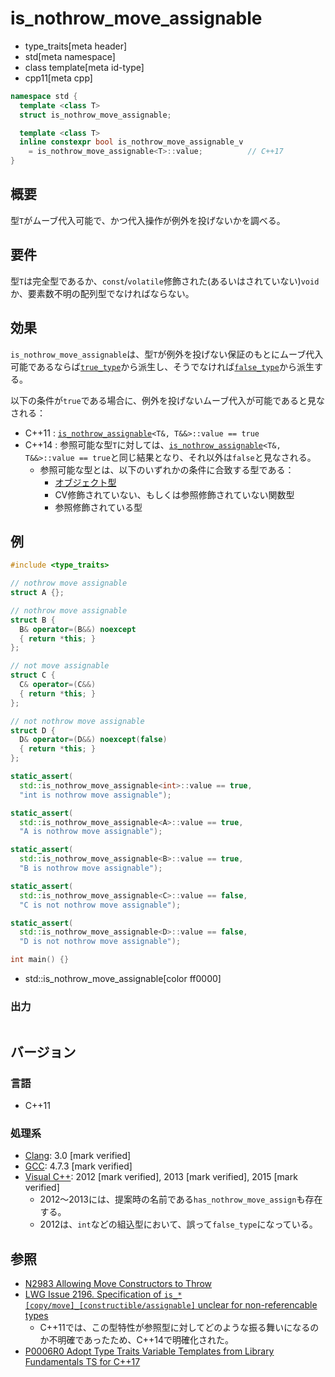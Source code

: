 # is_nothrow_move_assignable
* type_traits[meta header]
* std[meta namespace]
* class template[meta id-type]
* cpp11[meta cpp]

```cpp
namespace std {
  template <class T>
  struct is_nothrow_move_assignable;

  template <class T>
  inline constexpr bool is_nothrow_move_assignable_v
    = is_nothrow_move_assignable<T>::value;          // C++17
}
```

## 概要
型`T`がムーブ代入可能で、かつ代入操作が例外を投げないかを調べる。


## 要件
型`T`は完全型であるか、`const`/`volatile`修飾された(あるいはされていない)`void`か、要素数不明の配列型でなければならない。


## 効果
`is_nothrow_move_assignable`は、型`T`が例外を投げない保証のもとにムーブ代入可能であるならば[`true_type`](true_type.md)から派生し、そうでなければ[`false_type`](false_type.md)から派生する。

以下の条件が`true`である場合に、例外を投げないムーブ代入が可能であると見なされる：

- C++11 : [`is_nothrow_assignable`](is_nothrow_assignable.md)`<T&, T&&>::value == true`
- C++14 : 参照可能な型`T`に対しては、[`is_nothrow_assignable`](is_nothrow_assignable.md)`<T&, T&&>::value == true`と同じ結果となり、それ以外は`false`と見なされる。
    - 参照可能な型とは、以下のいずれかの条件に合致する型である：
        - [オブジェクト型](is_object.md)
        - CV修飾されていない、もしくは参照修飾されていない関数型
        - 参照修飾されている型


## 例
```cpp example
#include <type_traits>

// nothrow move assignable
struct A {};

// nothrow move assignable
struct B {
  B& operator=(B&&) noexcept
  { return *this; }
};

// not move assignable
struct C {
  C& operator=(C&&)
  { return *this; }
};

// not nothrow move assignable
struct D {
  D& operator=(D&&) noexcept(false)
  { return *this; }
};

static_assert(
  std::is_nothrow_move_assignable<int>::value == true,
  "int is nothrow move assignable");

static_assert(
  std::is_nothrow_move_assignable<A>::value == true,
  "A is nothrow move assignable");

static_assert(
  std::is_nothrow_move_assignable<B>::value == true,
  "B is nothrow move assignable");

static_assert(
  std::is_nothrow_move_assignable<C>::value == false,
  "C is not nothrow move assignable");

static_assert(
  std::is_nothrow_move_assignable<D>::value == false,
  "D is not nothrow move assignable");

int main() {}
```
* std::is_nothrow_move_assignable[color ff0000]

### 出力
```
```

## バージョン
### 言語
- C++11

### 処理系
- [Clang](/implementation.md#clang): 3.0 [mark verified]
- [GCC](/implementation.md#gcc): 4.7.3 [mark verified]
- [Visual C++](/implementation.md#visual_cpp): 2012 [mark verified], 2013 [mark verified], 2015 [mark verified]
	- 2012～2013には、提案時の名前である`has_nothrow_move_assign`も存在する。
	- 2012は、`int`などの組込型において、誤って`false_type`になっている。


## 参照
- [N2983 Allowing Move Constructors to Throw](http://www.open-std.org/jtc1/sc22/wg21/docs/papers/2009/n2983.html)
- [LWG Issue 2196. Specification of `is_*[copy/move]_[constructible/assignable]` unclear for non-referencable types](http://www.open-std.org/jtc1/sc22/wg21/docs/lwg-defects.html#2196)
    - C++11では、この型特性が参照型に対してどのような振る舞いになるのか不明確であったため、C++14で明確化された。
- [P0006R0 Adopt Type Traits Variable Templates from Library Fundamentals TS for C++17](http://www.open-std.org/jtc1/sc22/wg21/docs/papers/2015/p0006r0.html)
